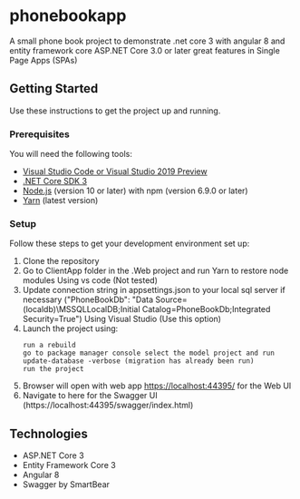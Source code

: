 # phonebookapp
A small phone book project to demonstrate .net core 3 with angular 8 and entity framework core
ASP.NET Core 3.0 or later great features in Single Page Apps (SPAs) 

## Getting Started
Use these instructions to get the project up and running.

### Prerequisites
You will need the following tools:

* [Visual Studio Code or Visual Studio 2019 Preview](https://visualstudio.microsoft.com/vs/preview/)
* [.NET Core SDK 3](https://dotnet.microsoft.com/download/dotnet-core/3.0)
* [Node.js](https://nodejs.org/en/) (version 10 or later) with npm (version 6.9.0 or later)
* [Yarn](https://yarnpkg.com/en/docs/install#windows-stable) (latest version)

 ### Setup
Follow these steps to get your development environment set up:

  1. Clone the repository
  2. Go to ClientApp folder in the .Web project and run Yarn to restore node modules
  Using vs code (Not tested)
  3. Update connection string in appsettings.json to your local sql server if necessary 
	 ("PhoneBookDb": "Data Source=(localdb)\\MSSQLLocalDB;Initial Catalog=PhoneBookDb;Integrated Security=True")
  Using Visual Studio (Use this option)
  5. Launch the project using:
	 ```
	 run a rebuild 
	 go to package manager console select the model project and run
	 update-database -verbose (migration has already been run)
	 run the project 
	 ```
  6. Browser will open with web app [https://localhost:44395/](https://localhost:44395/) for the Web UI
  7. Navigate to here for the Swagger UI (https://localhost:44395/swagger/index.html)

## Technologies
* ASP.NET Core 3 
* Entity Framework Core 3 
* Angular 8
* Swagger by SmartBear 

